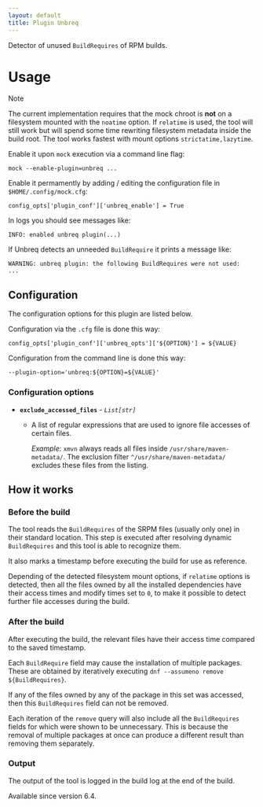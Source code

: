 ```yaml
---
layout: default
title: Plugin Unbreq
---
```


Detector of unused `BuildRequires` of RPM builds.

# Usage

> [!NOTE]
> The current implementation requires that the mock chroot is **not** on a filesystem mounted with the `noatime` option.
> If `relatime` is used, the tool will still work but will spend some time rewriting filesystem metadata inside the build root.
> The tool works fastest with mount options `strictatime,lazytime`.

Enable it upon `mock` execution via a command line flag:
```
mock --enable-plugin=unbreq ...
```

Enable it permamently by adding / editing the configuration file in `$HOME/.config/mock.cfg`:
```
config_opts['plugin_conf']['unbreq_enable'] = True
```

In logs you should see messages like:
```
INFO: enabled unbreq plugin(...)
```

If Unbreq detects an unneeded `BuildRequire` it prints a message like:
```
WARNING: unbreq plugin: the following BuildRequires were not used:
...
```

## Configuration
The configuration options for this plugin are listed below.

Configuration via the `.cfg` file is done this way:
```
config_opts['plugin_conf']['unbreq_opts']['${OPTION}'] = ${VALUE}
```

Configuration from the command line is done this way:
```
--plugin-option='unbreq:${OPTION}=${VALUE}'
```

### Configuration options
* **`exclude_accessed_files`** - *`List[str]`*
  * A list of regular expressions that are used to ignore file accesses of certain files.

    *Example*: `xmvn` always reads all files inside `/usr/share/maven-metadata/`.
    The exclusion filter `^/usr/share/maven-metadata/` excludes these files from the listing.

## How it works

### Before the build
The tool reads the `BuildRequires` of the SRPM files (usually only one) in their standard location.
This step is executed after resolving dynamic `BuildRequires` and this tool is able to recognize them.

It also marks a timestamp before executing the build for use as reference.

Depending of the detected filesystem mount options, if `relatime` options is detected, then all the files owned by all the installed dependencies have their access times and modify times set to `0`, to make it possible to detect further file accesses during the build.

### After the build
After executing the build, the relevant files have their access time compared to the saved timestamp.

Each `BuildRequire` field may cause the installation of multiple packages.
These are obtained by iteratively executing `dnf --assumeno remove ${BuildRequires}`.

If any of the files owned by any of the package in this set was accessed, then this `BuildRequires` field can not be removed.

Each iteration of the `remove` query will also include all the `BuildRequires` fields for which were shown to be unnecessary.
This is because the removal of multiple packages at once can produce a different result than removing them separately.

### Output
The output of the tool is logged in the build log at the end of the build.

Available since version 6.4.
